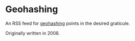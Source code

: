 Geohashing
==========

An RSS feed for [geohashing](http://xkcd.com/426/) points in the desired graticule.

Originally written in 2008.
